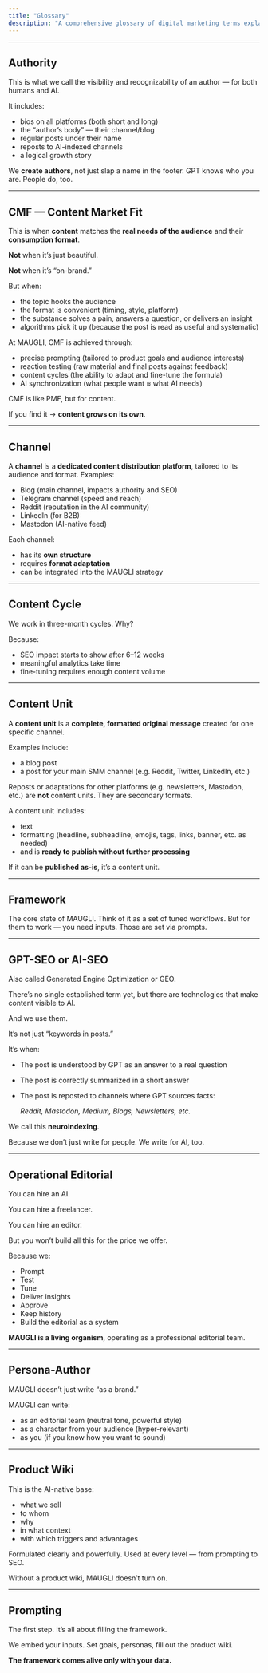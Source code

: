 ```yaml
---
title: "Glossary"
description: "A comprehensive glossary of digital marketing terms explaining key concepts like Authority, Content Market Fit (CMF), Content Cycles, and AI-SEO strategies used by MAUGLI to create effective, audience-targeted content across multiple platforms"
---
```

---

## **Authority**

This is what we call the visibility and recognizability of an author — for both humans and AI.

It includes:

- bios on all platforms (both short and long)
- the “author’s body” — their channel/blog
- regular posts under their name
- reposts to AI-indexed channels
- a logical growth story

We **create authors**, not just slap a name in the footer. GPT knows who you are. People do, too.

---

## **CMF — Content Market Fit**

This is when **content** matches the **real needs of the audience** and their **consumption format**.

**Not** when it’s just beautiful.

**Not** when it’s “on-brand.”

But when:

- the topic hooks the audience
- the format is convenient (timing, style, platform)
- the substance solves a pain, answers a question, or delivers an insight
- algorithms pick it up (because the post is read as useful and systematic)

At MAUGLI, CMF is achieved through:

- precise prompting (tailored to product goals and audience interests)
- reaction testing (raw material and final posts against feedback)
- content cycles (the ability to adapt and fine-tune the formula)
- AI synchronization (what people want ≈ what AI needs)

CMF is like PMF, but for content.

If you find it → **content grows on its own**.

---

## **Channel**

A **channel** is a **dedicated content distribution platform**, tailored to its audience and format. Examples:

- Blog (main channel, impacts authority and SEO)
- Telegram channel (speed and reach)
- Reddit (reputation in the AI community)
- LinkedIn (for B2B)
- Mastodon (AI-native feed)

Each channel:

- has its **own structure**
- requires **format adaptation**
- can be integrated into the MAUGLI strategy

---

## **Content Cycle**

We work in three-month cycles. Why?

Because:

- SEO impact starts to show after 6–12 weeks
- meaningful analytics take time
- fine-tuning requires enough content volume

---

## **Content Unit**

A **content unit** is a **complete, formatted original message** created for one specific channel.

Examples include:

- a blog post
- a post for your main SMM channel (e.g. Reddit, Twitter, LinkedIn, etc.)

Reposts or adaptations for other platforms (e.g. newsletters, Mastodon, etc.) are **not** content units. They are secondary formats.

A content unit includes:

- text
- formatting (headline, subheadline, emojis, tags, links, banner, etc. as needed)
- and is **ready to publish without further processing**

If it can be **published as-is**, it’s a content unit.

---

## **Framework**

The core state of MAUGLI. Think of it as a set of tuned workflows. But for them to work — you need inputs. Those are set via prompts.

---

## **GPT-SEO or AI-SEO**

Also called Generated Engine Optimization or GEO.

There’s no single established term yet, but there are technologies that make content visible to AI.

And we use them.

It’s not just “keywords in posts.”

It’s when:

- The post is understood by GPT as an answer to a real question
- The post is correctly summarized in a short answer
- The post is reposted to channels where GPT sources facts:

  *Reddit, Mastodon, Medium, Blogs, Newsletters, etc.*

We call this **neuroindexing**.

Because we don’t just write for people. We write for AI, too.

---

## **Operational Editorial**

You can hire an AI.

You can hire a freelancer.

You can hire an editor.

But you won’t build all this for the price we offer.

Because we:

- Prompt
- Test
- Tune
- Deliver insights
- Approve
- Keep history
- Build the editorial as a system

**MAUGLI is a living organism**, operating as a professional editorial team.

---

## **Persona-Author**

MAUGLI doesn’t just write “as a brand.”

MAUGLI can write:

- as an editorial team (neutral tone, powerful style)
- as a character from your audience (hyper-relevant)
- as you (if you know how you want to sound)

---

## **Product Wiki**

This is the AI-native base:

- what we sell
- to whom
- why
- in what context
- with which triggers and advantages

Formulated clearly and powerfully. Used at every level — from prompting to SEO.

Without a product wiki, MAUGLI doesn’t turn on.

---

## **Prompting**

The first step. It’s all about filling the framework.

We embed your inputs. Set goals, personas, fill out the product wiki.

**The framework comes alive only with your data.**
